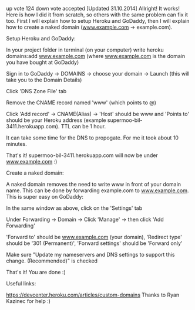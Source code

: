 up vote
124
down vote
accepted
[Updated 31.10.2014] Allright! It works! Here is how I did it from scratch, so others with the same problem can fix it too. First I will explain how to setup Heroku and GoDaddy, then I will explain how to create a naked domain (www.example.com -> example.com).

Setup Heroku and GoDaddy:

In your project folder in terminal (on your computer) write heroku domains:add www.example.com (where www.example.com is the domain you have bought at GoDaddy)

Sign in to GoDaddy -> DOMAINS -> choose your domain -> Launch (this will take you to the Domain Details)

Click 'DNS Zone File' tab

Remove the CNAME record named 'www' (which points to @)

Click 'Add record' -> CNAME(Alias) -> 'Host' should be www and 'Points to' should be your Heroku address (example supermoo-bil-3411.herokuapp.com). TTL can be 1 hour.

It can take some time for the DNS to propogate. For me it took about 10 minutes.

That's it! supermoo-bil-3411.herokuapp.com will now be under www.example.com :)

Create a naked domain:

A naked domain removes the need to write www in front of your domain name. This can be done by forwarding example.com to www.example.com. This is super easy on GoDaddy:

In the same window as above, click on the 'Settings' tab

Under Forwarding -> Domain -> Click 'Manage' -> then click 'Add Forwarding'

'Forward to' should be www.example.com (your domain), 'Redirect type' should be '301 (Permanent)', 'Forward settings' should be 'Forward only'

Make sure "Update my nameservers and DNS settings to support this change. (Recommended)" is checked

That's it! You are done :)

Useful links:

https://devcenter.heroku.com/articles/custom-domains
Thanks to Ryan Kazinec for help :)